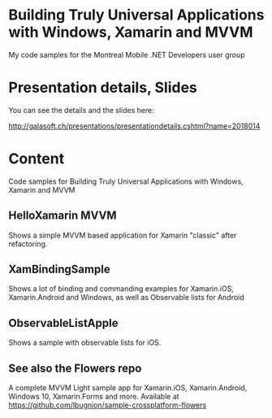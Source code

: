 # Building Truly Universal Applications with Windows, Xamarin and MVVM 

My code samples for the Montreal Mobile .NET Developers user group

# Presentation details, Slides

You can see the details and the slides here:

http://galasoft.ch/presentations/presentationdetails.cshtml?name=2018014

# Content

Code samples for Building Truly Universal Applications with Windows, Xamarin and MVVM

## HelloXamarin MVVM

Shows a simple MVVM based application for Xamarin "classic" after refactoring.

## XamBindingSample

Shows a lot of binding and commanding examples for Xamarin.iOS, Xamarin.Android and Windows, as well as Observable lists for Android

## ObservableListApple

Shows a sample with observable lists for iOS.

## See also the Flowers repo

A complete MVVM Light sample app for Xamarin.iOS, Xamarin.Android, Windows 10, Xamarin.Forms and more.
Available at https://github.com/lbugnion/sample-crossplatform-flowers
